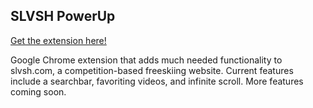 ## SLVSH PowerUp


[Get the extension here!](https://chrome.google.com/webstore/detail/slvsh-powerup/imhpembioehfpfmnonclhibdklpkecgc)

Google Chrome extension that adds much needed functionality to slvsh.com, a competition-based freeskiing website. Current features include a searchbar, favoriting videos, and infinite scroll. More features coming soon.